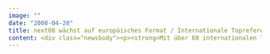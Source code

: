 ```yaml
---
image: ""
date: "2008-04-28"
title: next08 wächst auf europäisches Format / Internationale Topreferenten
content: <div class="newsbody"><p><strong>Mit über 60 internationalen Topreferenten in vier parallelen Tracks und schon jetzt mehr als 700 registrierten Teilnehmern erreicht die next conference in diesem Jahr europäisches Format. Die internationale Konferenz für Unternehmer, Visionäre und Start-ups zur Zukunft und Relevanz des Webs wird zum dritten Mal nach 2006 und 2007 am 15. Mai 2008 von SinnerSchrader in Hamburg veranstaltet.</strong></p><p>Drei Keynotes eröffnen die next08&#58; Geraldine Wilson, Vice President Yahoo! Connected Life, stellt die mobile Strategie von Yahoo! vor. Matt Cohler, Vice President of Product Management Facebook, spricht über Facebook als Kommunikationsplattform für Marken und Konsumenten. Mike Jennings, Android Development Google, präsentiert zum ersten Mal in Deutschland die offene mobile Plattform Android.</p><p>Zu den weiteren Topreferenten zählen Joel Berger (MySpace Deutschland), Sven Dörrenbächer (Daimler), Kris Hoet (Microsoft), Steve Rubel (Edelman), Sören Stamer (CoreMedia) und Werner Vogels (Amazon). Gunter Dueck (IBM) wird mit seinen Final Thoughts den Konferenztag beschließen.</p><p>Die next08 diskutiert unter dem Leitwort "get realtime" die zentrale Herausforderung für Marken und Unternehmen&#58; Konsumenten kommunizieren und interagieren im Web mehr und mehr in Echtzeit. Das mobile Web als Antrieb dieser Entwicklung und die Konsequenzen für Marketing, Unternehmen und Medien sind die vier Themenstränge der Konferenz&#58;</p><ul><li>Marketing 2.0&#58; Wie Marken und Konsumenten in Echtzeit interagieren.</li><li>Enterprise 2.0&#58; Wie Unternehmen auf die Herausforderung Echtzeit reagieren.</li><li>Media 2.0&#58; Wie Medien in Echtzeit funktionieren.</li><li>Mobile 2.0&#58; Wie das Web in Echtzeit mobil wird.</li></ul><p>Zahlreiche Unternehmen werden auf der next08 Neuigkeiten bekanntgeben oder neue Produkte und Dienstleistungen präsentieren. In einem eigenen Track präsentieren sich mehr als zwanzig Start-ups. Stockflock, eine hundertprozentige Tochter der Sixt e-ventures GmbH, wird ihre Finanz-Community am 15. Mai erstmals der Öffentlichkeit präsentieren. Plazes wird die deutschsprachige Version seines Dienstes exklusiv auf der next08 zeigen.</p><p>Im Anschluss an die Konferenz laden MySpace Deutschland, die next08 und die onlineKapitäne von Hamburg@work zur Party ein. Mit einem überraschenden Live-Act und viel Raum zum Networking klingt der Konferenztag aus. Im Museum Prototyp, dem Ort der Konferenz, werden am Abend bis zu 1.500 Gäste erwartet.</p><p>Tickets für die Konferenz sind auf der Website www.next08.com erhältlich. Bis zum 30. April kostet die Konferenz inkl. Party 590 Euro, ab dem 1. Mai 790 Euro (alle Preise zzgl. MwSt.). Tickets nur für die Party kosten 75 Euro (inkl. MwSt.). Journalisten können sich zur Akkreditierung per Mail an presse@next08.com wenden.</p><p>Hauptsponsoren der next08 sind IBM, Google, MySpace Deutschland und CoreMedia. Die Konferenz wird außerdem unterstützt von Hamburg@work, SAS, QlikView, GoViral, projektwerk, adconion, Microsoft Digital Advertising Solutions, Commerzbank Hamburg Medien und Plazes. Eventpartner sind KongressMedia und die Venture Lounge, als Medienpartner kooperieren die Zeitschriften PAGE, HORIZONT und Internet World Business sowie Mister Wong, deutsche startups und Internethandel.</p><p><a class="news-backlink" href="/de/"><svg class="svg-ico svg-ico--arrow-left"><use xlink&#58;href="#arrow-down"></use></svg>Zurück zur Presse Übersicht</a></p></div>
---
```

